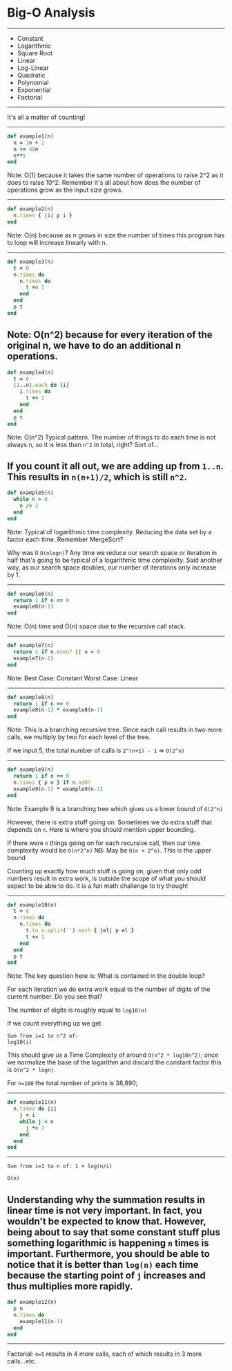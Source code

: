 # Big-O Analysis

---
* Constant
* Logarithmic
* Square Root
* Linear
* Log-Linear
* Quadratic
* Polynomial
* Exponential
* Factorial

---

It's all a matter of counting!

---


```ruby
def example1(n)
  n = 3n + 2
  n += 40n
  n**5
end
```

Note:
O(1) because it takes the same number of operations to raise 2^2 as it does to raise 10^2.  Remember it's all about how does the number of operations grow as the input size grows.

---
```ruby
def example2(n)
  n.times { |i| p i }
end
```

Note:
O(n) because as n grows in size the number of times this program has to loop will increase linearly with n.

---
```ruby
def example3(n)
  t = 0
  n.times do
    n.times do  
      t += 1
    end
  end
  p t
end
```

Note:
O(n^2) because for every iteration of the original n, we have to do an additional n operations.
---

```ruby
def example4(n)
  t = 0
  (1..n).each do |i|
    i.times do  
      t += 1
    end
  end
  p t
end
```
Note:
O(n^2) Typical pattern. The number of things to do each time is not always n, so it is less than `n^2` in total, right? Sort of...

If you count it all out, we are adding up from `1..n`. This results in `n(n+1)/2`, which is still `n^2`.
---

```ruby
def example5(n)
  while n > 0
    n /= 2
  end
end
```

Note:
Typical of logarithmic time complexity. Reducing the data set by a factor each time. Remember MergeSort?

Why was it `O(nlogn)`?  Any time we reduce our search space or iteration in half that's going to be typical of a logarithmic time complexity.  Said another way, as our search space doubles, our number of iterations only increase by 1.

---

```ruby
def example6(n)
  return 1 if n == 0
  example6(n-1)
end
```
Note:
O(n) time and O(n) space due to the recursive call stack.

---

```ruby
def example7(n)
  return 1 if n.even? || n < 0
  example7(n-2)
end
```

Note:
Best Case: Constant
Worst Case: Linear

---

```ruby
def example8(n)
  return 1 if n == 0
  example8(n-1) * example8(n-1)
end
```

Note:
This is a branching recursive tree. Since each call results in two more calls, we multiply by two for each level of the tree.

If we input 5, the total number of calls is `2^(n+1) - 1` => `O(2^n)`

---

```ruby
def example9(n)
  return 1 if n == 0
  n.times { p n } if n.odd?
  example9(n-1) * example9(n-1)
end
```

Note:
 Example 9 is a branching tree which gives us a lower bound of `O(2^n)`

 However, there is extra stuff going on. Sometimes we do extra stuff that depends on `n`. Here is where you should mention upper bounding.

 If there were `n` things going on for each recursive call, then our time complexity would be `O(n*2^n)` NB: May be ```O(n + 2^n)```. This is the upper bound

 Counting up exactly how much stuff is going on, given that only odd numbers result in extra work, is outside the scope of what you should expect to be able to do. It is a fun math challenge to try though!

---
```ruby
def example10(n)
  t = 0
  n.times do
    n.times do  
      t.to_s.split('').each { |el| p el }
      t += 1
    end
  end
  p t
end
```

Note:
The key question here is: What is contained in the double loop?

For each iteration we do extra work equal to the number of digits of the current number. Do you see that?

The number of digits is roughly equal to `log10(n)`

If we count everything up we get

```
Sum from i=1 to n^2 of:
log10(i)
```

This should give us a Time Complexity of around `O(n^2 * log10n^2)`; once we normalize the base of the logarithm and discard the constant factor this is `O(n^2 * logn)`.

For `n=100` the total number of prints is 38,890;


---

```ruby
def example11(n)
  n.times do |i|
    j = i
    while j < n
      j *= 2
    end
  end
end
```

---
`Sum from i=1 to n of:
1 + log(n/i)`

`O(n)`

Understanding why the summation results in linear time is not very important. In fact, you wouldn't be expected to know that. However, being about to say that some constant stuff plus something logarithmic is happening `n` times is important. Furthermore, you should be able to notice that it is **better** than `log(n)` each time because the starting point of `j` increases and thus multiplies more rapidly.
---

```ruby
def example12(n)
  p n
  n.times do
    example11(n-1)
  end
end
```

---
Factorial: `n=5` results in 4 more calls, each of which results in 3 more calls...etc.
